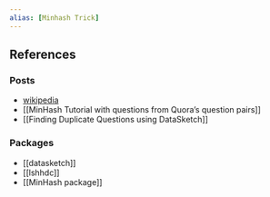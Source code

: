 ```yaml
---
alias: [Minhash Trick]
---
```


## References
### Posts
- [wikipedia](https://en.wikipedia.org/wiki/MinHash)
- [[MinHash Tutorial with questions from Quora’s question pairs]]
- [[Finding Duplicate Questions using DataSketch]]
### Packages
- [[datasketch]]
- [[lshhdc]]
- [[MinHash package]]